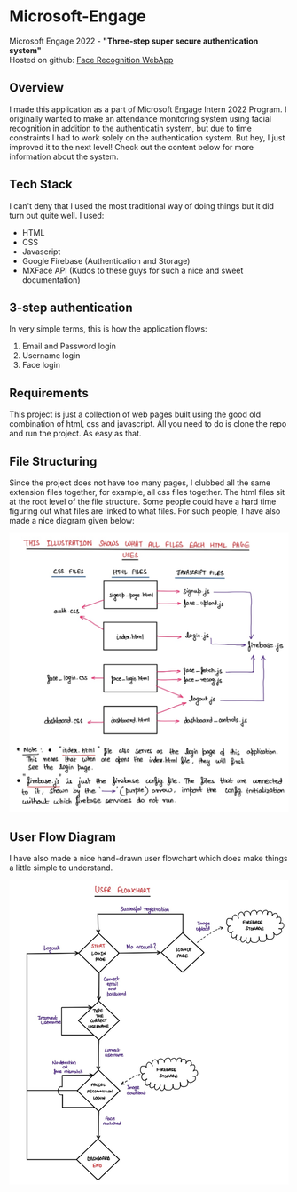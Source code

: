 # Microsoft-Engage
Microsoft Engage 2022 - **"Three-step super secure authentication system"**   
Hosted on github: [Face Recognition WebApp](https://sarthak751.github.io/My-Project/)

## Overview
I made this application as a part of Microsoft Engage Intern 2022 Program. I originally wanted to make an attendance monitoring system using facial recognition in addition to the authenticatin system, but due to time constraints I had to work solely on the authentication system. But hey, I just improved it to the next level! Check out the content below for more information about the system.

## Tech Stack
I can't deny that I used the most traditional way of doing things but it did turn out quite well. I used:

* HTML
* CSS
* Javascript
* Google Firebase (Authentication and Storage)
* MXFace API (Kudos to these guys for such a nice and sweet documentation)

## 3-step authentication
In very simple terms, this is how the application flows: 

1. Email and Password login
2. Username login
3. Face login

## Requirements
This project is just a collection of web pages built using the good old combination of html, css and javascript. All you need to do is clone the repo and run the project. As
easy as that.


## File Structuring

Since the project does not have too many pages, I clubbed all the same extension files together, for example, all css files together. The html files sit at the root level of
the file structure. Some people could have a hard time figuring out what files are linked to what files. For such people, I have also made a nice diagram given below:

![File Strcuture Explanation](/images/structure_info.jpg)

## User Flow Diagram

I have also made a nice hand-drawn user flowchart which does make things a little simple to understand.

![Flowchart](/images/flowchart.jpg)


